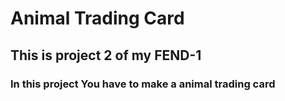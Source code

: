 # Animal Trading Card
## This is project 2 of my FEND-1 
### In this project You have to make a animal trading card